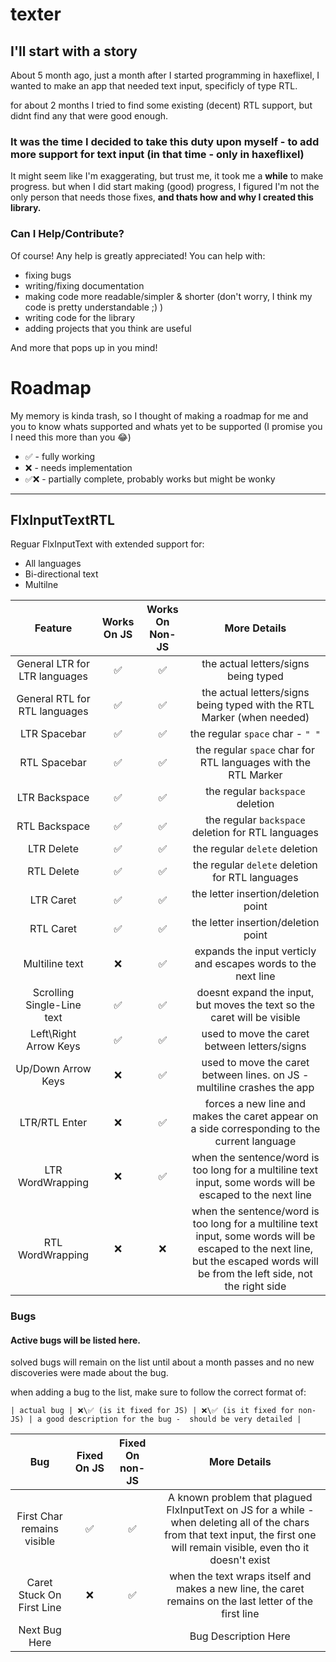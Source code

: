 # texter



## I'll start with a story

About 5 month ago, just a month after I started programming in haxeflixel, I wanted to make an app that needed text input, specificly of type RTL.

for about 2 months I tried to find some existing (decent) RTL support, but didnt find any that were good enough.

### It was the time I decided to take this duty upon myself - to add more support for text input (in that time - only in haxeflixel)

It might seem like I'm exaggerating, but trust me, it took me a **while** to make progress. but when I did start making (good) progress,
I figured I'm not the only person that needs those fixes, **and thats how and why I created this library.**

### **Can I Help/Contribute?**
Of course! Any help is greatly appreciated! You can help with: 
- fixing bugs
- writing/fixing documentation
- making code more readable/simpler & shorter (don't worry, I think my code is pretty understandable ;) )
- writing code for the library
- adding projects that you think are useful 

And more that pops up in you mind!

# Roadmap

My memory is kinda trash, so I thought of making a roadmap for me and you to know whats supported and whats yet to be 
supported (I promise you I need this more than you 😂)

 - ✅ - fully working
 - ❌ - needs implementation
 - ✅❌ - partially complete, probably works but might be wonky
---

## **FlxInputTextRTL**

Reguar FlxInputText with extended support for:
 - All languages
 - Bi-directional text
 - Multilne

| Feature | Works On JS | Works On Non-JS |More Details |
|  :---:  |     :---:   |       :---:     |    :---:    |
| General LTR for LTR languages | ✅ | ✅ | the actual letters/signs being typed |
| General RTL for RTL languages | ✅ | ✅ | the actual letters/signs being typed with the RTL Marker (when needed) |
| LTR Spacebar                  | ✅ | ✅ | the regular `space` char - `" "` |
| RTL Spacebar                  | ✅ | ✅ | the regular `space` char for RTL languages with the RTL Marker |
| LTR Backspace                 | ✅ | ✅ | the regular `backspace` deletion |
| RTL Backspace                 | ✅ | ✅ | the regular `backspace` deletion for RTL languages |
| LTR Delete                    | ✅ | ✅ | the regular `delete` deletion |
| RTL Delete                    | ✅ | ✅ | the regular `delete` deletion for RTL languages |
| LTR Caret                     | ✅ | ✅ | the letter insertion/deletion point |
| RTL Caret                     | ✅ | ✅ | the letter insertion/deletion point|
| Multiline text                | ❌ | ✅ | expands the input verticly and escapes words to the next line|
| Scrolling Single-Line text    | ✅ | ✅ | doesnt expand the input, but moves the text so the caret will be visible |
| Left\Right Arrow Keys         | ✅ | ✅ | used to move the caret between letters/signs |
| Up/Down Arrow Keys            | ❌ | ✅ | used to move the caret between lines. on JS - multiline crashes the app |
| LTR/RTL Enter                 | ❌ | ✅ | forces a new line and makes the caret appear on a side corresponding to the current language |
| LTR WordWrapping              | ❌ | ✅ | when the sentence/word is too long for a multiline text input, some words will be escaped to the next line |
| RTL WordWrapping              | ❌ | ❌ |  when the sentence/word is too long for a multiline text input, some words will be escaped to the next line, but the escaped words will be from the left side, not the right side |

### Bugs

#### Active bugs will be listed here.

solved bugs will remain on the list until about a month passes and no new discoveries were made about the bug.

when adding a bug to the list, make sure to follow the correct format of:

`| actual bug | ❌\✅ (is it fixed for JS) | ❌\✅ (is it fixed for non-JS) | a good description for the bug -  should be very detailed |`

| Bug | Fixed On JS | Fixed On non-JS | More Details |
|:---:|    :---:    |      :---:      |     :---:    |
| First Char remains visible| ✅ | ✅ | A known problem that plagued FlxInputText on JS for a while - when deleting all of the chars from that text input, the first one will remain visible, even tho it doesn't exist |
| Caret Stuck On First Line | ❌ | ✅ | when the text wraps itself and makes a new line, the caret remains on the last letter of the first line |
| Next Bug Here |  |  | Bug Description Here |

